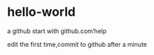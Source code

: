 # hello-world
a github start with github.com‘help

edit the first time,commit to github after a minute
